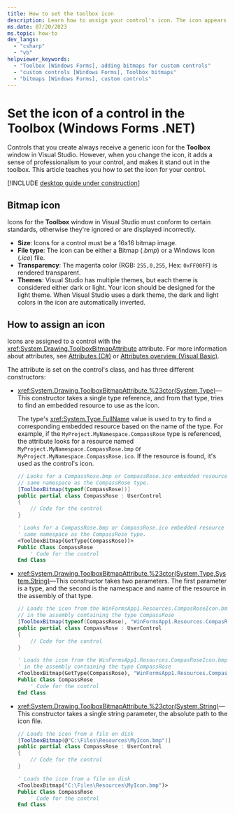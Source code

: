 ```yaml
---
title: How to set the toolbox icon
description: Learn how to assign your control's icon. The icon appears in the Visual Studio Toolbox.
ms.date: 07/20/2023
ms.topic: how-to
dev_langs:
  - "csharp"
  - "vb"
helpviewer_keywords:
  - "Toolbox [Windows Forms], adding bitmaps for custom controls"
  - "custom controls [Windows Forms], Toolbox bitmaps"
  - "bitmaps [Windows Forms], custom controls"
---
```


# Set the icon of a control in the Toolbox (Windows Forms .NET)

Controls that you create always receive a generic icon for the **Toolbox** window in Visual Studio. However, when you change the icon, it adds a sense of professionalism to your control, and makes it stand out in the toolbox. This article teaches you how to set the icon for your control.

[!INCLUDE [desktop guide under construction](../../includes/desktop-guide-preview-note.md)]

## Bitmap icon

Icons for the **Toolbox** window in Visual Studio must conform to certain standards, otherwise they're ignored or are displayed incorrectly.

- **Size**: Icons for a control must be a 16x16 bitmap image.
- **File type**: The icon can be either a Bitmap (_.bmp_) or a Windows Icon (_.ico_) file.
- **Transparency**: The magenta color (RGB: `255,0,255`, Hex: `0xFF00FF`) is rendered transparent.
- **Themes**: Visual Studio has multiple themes, but each theme is considered either dark or light. Your icon should be designed for the light theme. When Visual Studio uses a dark theme, the dark and light colors in the icon are automatically inverted.

## How to assign an icon

Icons are assigned to a control with the <xref:System.Drawing.ToolboxBitmapAttribute> attribute. For more information about attributes, see [Attributes (C#)](/dotnet/csharp/programming-guide/concepts/attributes/index) or [Attributes overview (Visual Basic)](/dotnet/visual-basic/programming-guide/concepts/attributes/index).

The attribute is set on the control's class, and has three different constructors:

- <xref:System.Drawing.ToolboxBitmapAttribute.%23ctor(System.Type)>&mdash;This constructor takes a single type reference, and from that type, tries to find an embedded resource to use as the icon.

  The type's <xref:System.Type.FullName> value is used to try to find a corresponding embedded resource based on the name of the type. For example, if the `MyProject.MyNamespace.CompassRose` type is referenced, the attribute looks for a resource named `MyProject.MyNamespace.CompassRose.bmp` or `MyProject.MyNamespace.CompassRose.ico`. If the resource is found, it's used as the control's icon.

  ```csharp
  // Looks for a CompassRose.bmp or CompassRose.ico embedded resource in the
  // same namespace as the CompassRose type.
  [ToolboxBitmap(typeof(CompassRose))]
  public partial class CompassRose : UserControl
  {
      // Code for the control
  }
  ```

  ```vb
  ' Looks for a CompassRose.bmp or CompassRose.ico embedded resource in the
  ' same namespace as the CompassRose type.
  <ToolboxBitmap(GetType(CompassRose))>
  Public Class CompassRose
      ' Code for the control
  End Class
  ```

- <xref:System.Drawing.ToolboxBitmapAttribute.%23ctor(System.Type,System.String)>&mdash;This constructor takes two parameters. The first parameter is a type, and the second is the namespace and name of the resource in the assembly of that type.

  ```csharp
  // Loads the icon from the WinFormsApp1.Resources.CompasRoseIcon.bmp resource
  // in the assembly containing the type CompassRose
  [ToolboxBitmap(typeof(CompassRose), "WinFormsApp1.Resources.CompasRoseIcon.bmp")]
  public partial class CompassRose : UserControl
  {
      // Code for the control
  }
  ```

  ```vb
  ' Loads the icon from the WinFormsApp1.Resources.CompasRoseIcon.bmp resource
  ' in the assembly containing the type CompassRose
  <ToolboxBitmap(GetType(CompassRose), "WinFormsApp1.Resources.CompasRoseIcon.bmp")>
  Public Class CompassRose
      ' Code for the control
  End Class
  ```

- <xref:System.Drawing.ToolboxBitmapAttribute.%23ctor(System.String)>&mdash;This constructor takes a single string parameter, the absolute path to the icon file.

  ```csharp
  // Loads the icon from a file on disk
  [ToolboxBitmap(@"C:\Files\Resources\MyIcon.bmp")]
  public partial class CompassRose : UserControl
  {
      // Code for the control
  }
  ```

  ```vb
  ' Loads the icon from a file on disk
  <ToolboxBitmap("C:\Files\Resources\MyIcon.bmp")>
  Public Class CompassRose
      ' Code for the control
  End Class
  ```
